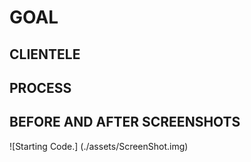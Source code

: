 # GOAL


## CLIENTELE


## PROCESS


## BEFORE AND AFTER SCREENSHOTS

![Starting Code.] (./assets/ScreenShot.img)